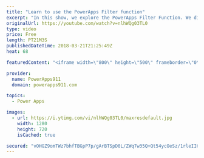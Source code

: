 ```yaml
---
title: "Learn to use the PowerApps Filter function"
excerpt: "In this show, we explore the PowerApps Filter Function. We discuss the function, how to build a search box, the nuances of the PowerApps Filter SharePoint, and build a custom PowerApps Filter Gallery. Very cool stuff.   Document on PowerApps Delegation https://docs.microsoft.com/en-us/powerapps/maker/canvas-apps/delegation-overview"
originalUrl: https://youtube.com/watch?v=nlhWQg03TL0
type: video
price: Free
length: PT21M3S
publishedDateTime: 2018-03-21T21:25:49Z
heat: 68

featuredContent: "<iframe width=\"800\" height=\"500\" frameborder=\"0\" src=\"https://www.youtube.com/embed/nlhWQg03TL0\" allow=\"accelerometer; autoplay; encrypted-media; gyroscope; picture-in-picture\" allowfullscreen></iframe>"

provider:
  name: PowerApps911
  domain: powerapps911.com

topics:
  - Power Apps

images:
  - url: https://i.ytimg.com/vi/nlhWQg03TL0/maxresdefault.jpg
    width: 1280
    height: 720
    isCached: true

secured: "vOHGZ9omTWz7bhfTBGpP7p/gArBTSpD0L/ZWq7w35Q+Qt54ycOeSz/1rleIIHlmuY7X9LghbFNDjp3vD1AqBp9hd0XGM1zazFZkc7zuuNPEzdP+TAbmD7qZ+S6z4VPwJfZXKk+1CXMgrzXkbtMfnUPNyVyXjm7NS3vlxEALPXe4SClc9bsZ146MCFp9XYDmjm1yjNWXfKf5S5utRVKN1YlmHO3zX1aqt5+a+laAFkKoLzJsftc2doYhW3KRtAqqtN5BwCns+gBbsKdn0/6F93yiegQML/y18jO+mCLiYXJcuCzicixJSUmhMWUSe81JEI4/5FSUE4LeGa+Kj4jNS1lV8uj8Fu3GXUPsJL+pqAVvazJTJb5D70uWBSrc8RqmiO4Uo0i7PVEdAQ+XgyFvL040OVQEcW61Z64fLuwE8vB16H/d6OMrXSNdG5/QekNga;SzpNx8CgxwgChK3tpyrd9A=="
---
```


